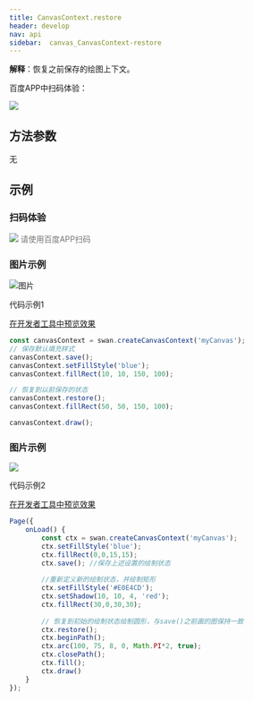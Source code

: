 ```yaml
---
title: CanvasContext.restore
header: develop
nav: api
sidebar:  canvas_CanvasContext-restore
---
```



**解释**：恢复之前保存的绘图上下文。

 百度APP中扫码体验： 

<img src="https://b.bdstatic.com/miniapp/assets/images/doc_demo/pages_createCanvasContext.png"  class="demo-qrcode-image" />

 ## 方法参数 

无
## 示例

 
### 扫码体验

<div class='scan-code-container'>
    <img src="https://b.bdstatic.com/miniapp/assets/images/doc_demo/pages_setBackgroundColor.png" class="demo-qrcode-image" />
    <font color=#777 12px>请使用百度APP扫码</font>
</div>

###  图片示例  
![图片](../../../../img/api/canvas/save.png)

 代码示例1 

<a href="swanide://fragment/70610f9f213e41d7d6ff09056c4bcf0c1575434855247" title="在开发者工具中预览效果" target="_self">在开发者工具中预览效果</a>

```js
const canvasContext = swan.createCanvasContext('myCanvas');
// 保存默认填充样式
canvasContext.save();
canvasContext.setFillStyle('blue');
canvasContext.fillRect(10, 10, 150, 100);

// 恢复到以前保存的状态
canvasContext.restore();
canvasContext.fillRect(50, 50, 150, 100);

canvasContext.draw();
```


###  图片示例 

<div class="m-doc-custom-examples">
    <div class="m-doc-custom-examples-correct">
        <img src="https://b.bdstatic.com/miniapp/images/restoreTwo.png">
    </div>
    <div class="m-doc-custom-examples-correct">
        <img src=" ">
    </div>
    <div class="m-doc-custom-examples-correct">
        <img src=" ">
    </div>     
</div>

 代码示例2 

<a href="swanide://fragment/8bdb88bb1a23d69aca4a8c94ad1440031575438792950" title="在开发者工具中预览效果" target="_self">在开发者工具中预览效果</a>

```js
Page({
    onLoad() {
        const ctx = swan.createCanvasContext('myCanvas');
        ctx.setFillStyle('blue');
        ctx.fillRect(0,0,15,15);
        ctx.save(); //保存上述设置的绘制状态
    
        //重新定义新的绘制状态，并绘制矩形
        ctx.setFillStyle('#E0E4CD');
        ctx.setShadow(10, 10, 4, 'red');
        ctx.fillRect(30,0,30,30);
    
        // 恢复到初始的绘制状态绘制圆形，与save()之前画的图保持一致
        ctx.restore();
        ctx.beginPath();
        ctx.arc(100, 75, 8, 0, Math.PI*2, true);
        ctx.closePath();
        ctx.fill();
        ctx.draw()
    }
});
```



